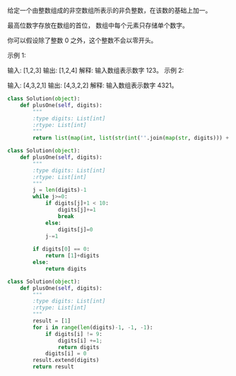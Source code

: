 给定一个由整数组成的非空数组所表示的非负整数，在该数的基础上加一。

最高位数字存放在数组的首位， 数组中每个元素只存储单个数字。

你可以假设除了整数 0 之外，这个整数不会以零开头。

示例 1:

输入: [1,2,3]
输出: [1,2,4]
解释: 输入数组表示数字 123。
示例 2:

输入: [4,3,2,1]
输出: [4,3,2,2]
解释: 输入数组表示数字 4321。

```python
class Solution(object):
    def plusOne(self, digits):
        """
        :type digits: List[int]
        :rtype: List[int]
        """
        return list(map(int, list(str(int(''.join(map(str, digits))) + 1))))
```

```python
class Solution(object):
    def plusOne(self, digits):
        """
        :type digits: List[int]
        :rtype: List[int]
        """
        j = len(digits)-1
        while j>=0:
            if digits[j]+1 < 10:
                digits[j]+=1
                break
            else:
                digits[j]=0
            j-=1
        
        if digits[0] == 0:
            return [1]+digits
        else:
            return digits
```

```python
class Solution(object):
    def plusOne(self, digits):
        """
        :type digits: List[int]
        :rtype: List[int]
        """
        result = [1]
        for i in range(len(digits)-1, -1, -1):
            if digits[i] != 9:
                digits[i] +=1;
                return digits
            digits[i] = 0
        result.extend(digits)
        return result
```

